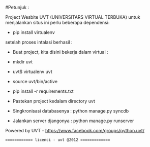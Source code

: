 #Petunjuk :

Project Wesbite UVT (UNIVERSITARS VIRTUAL TERBUKA)
untuk menjalankan situs ini perlu beberapa dependensi:

* pip install virtualenv

setelah proses intalasi berhasil :

* Buat project, kita disini bekerja dalam virtual :

* mkdir uvt
* uvt$ virtualenv uvt 
* source uvt/bin/active
* pip install -r requirements.txt
* Pastekan project kedalam directory uvt
* Singkronisasi databasenya : python manage.py syncdb
* Jalankan server djangonya : python manage.py runserver


Powered by UVT - https://www.facebook.com/groups/python.uvt/

    ============ licenci - uvt @2012 =============



